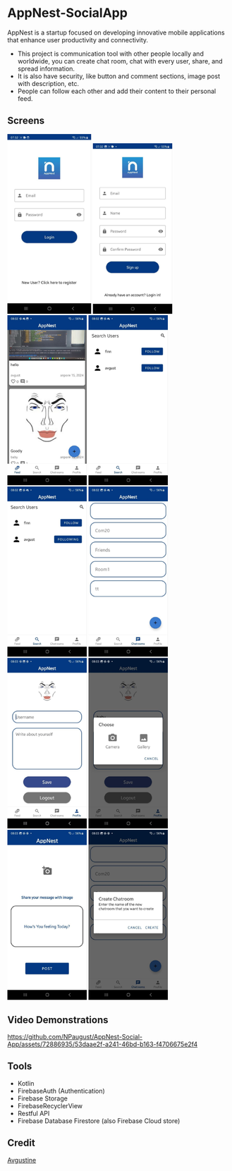 # AppNest-SocialApp

AppNest is a startup focused on developing innovative mobile applications that enhance user productivity and connectivity.

- This project is communication tool with other people locally and worldwide, you can create chat room, chat with every user, share, and spread information.
- It is also have security, like button and comment sections, image post with description, etc.
- People can follow each other and add their content to their personal feed.
  
## Screens
<p float="left">
<img src="screens/1.jpg" width="190" />
  <img src="screens/2.jpg" width="180" /> 
  <img src="screens/3.jpg" width="180" />
  <img src="screens/4.jpg" width="180" />
  <img src="screens/5.jpg" width="180" />
  <img src="screens/6.jpg" width="180" />
  <img src="screens/7.jpg" width="180" />
  <img src="screens/8.jpg" width="180" />
  <img src="screens/9.jpg" width="180" />
  <img src="screens/10.jpg" width="180" />
  </p>
  
## Video Demonstrations

https://github.com/NPaugust/AppNest-Social-App/assets/72886935/53daae2f-a241-46bd-b163-f4706675e2f4


## Tools
- Kotlin
- FirebaseAuth (Authentication)
- Firebase Storage
- FirebaseRecyclerView
- Restful API
- Firebase Database Firestore (also Firebase Cloud store)
  
## Credit
[Avgustine](https://github.com/NPaugust)

